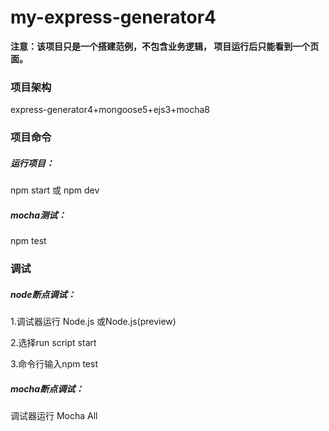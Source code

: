 # my-express-generator4


**注意：该项目只是一个搭建范例，不包含业务逻辑， 项目运行后只能看到一个页面。**

### 项目架构
express-generator4+mongoose5+ejs3+mocha8
### 项目命令
##### 运行项目：
npm start 或 npm dev

##### mocha测试： 
npm test
### 调试
##### node断点调试：
1.调试器运行 Node.js 或Node.js(preview)

2.选择run script start

3.命令行输入npm test

##### mocha断点调试：
调试器运行 Mocha All
